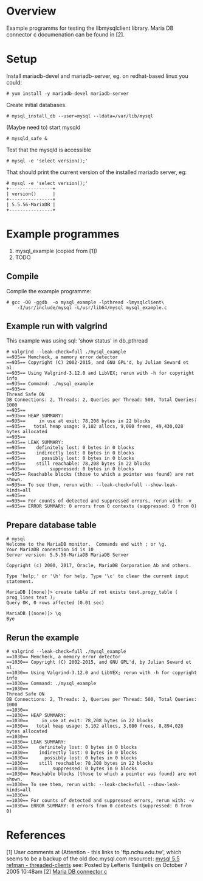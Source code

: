 # Overview

Example programms for testing the libmysqlclient library.
Maria DB connector c documenation can be found in [2].

# Setup

Install mariadb-devel and mariadb-server, eg. on redhat-based linux you could:

    # yum install -y mariadb-devel mariadb-server

Create initial databases.

    # mysql_install_db --user=mysql --ldata=/var/lib/mysql

(Maybe need to) start mysqld

    # mysqld_safe &

Test that the mysqld is accessible

    # mysql -e 'select version();'

That should print the current version of the installed mariadb server, eg:

    # mysql -e 'select version();'
    +----------------+
    | version()      |
    +----------------+
    | 5.5.56-MariaDB |
    +----------------+


# Example programmes

1. mysql_example (copied from [1])
1. TODO

## Compile

Compile the example programme:

    # gcc -O0 -ggdb  -o mysql_example -lpthread -lmysqlclient\
        -I/usr/include/mysql -L/usr/lib64/mysql mysql_example.c

## Example run with valgrind

This example was using sql: 'show status' in db_pthread

    # valgrind --leak-check=full ./mysql_example 
    ==935== Memcheck, a memory error detector
    ==935== Copyright (C) 2002-2015, and GNU GPL'd, by Julian Seward et al.
    ==935== Using Valgrind-3.12.0 and LibVEX; rerun with -h for copyright info
    ==935== Command: ./mysql_example
    ==935== 
    Thread Safe ON
    DB Connections: 2, Threads: 2, Queries per Thread: 500, Total Queries: 1000
    ==935== 
    ==935== HEAP SUMMARY:
    ==935==     in use at exit: 78,208 bytes in 22 blocks
    ==935==   total heap usage: 9,102 allocs, 9,080 frees, 49,430,028 bytes allocated
    ==935== 
    ==935== LEAK SUMMARY:
    ==935==    definitely lost: 0 bytes in 0 blocks
    ==935==    indirectly lost: 0 bytes in 0 blocks
    ==935==      possibly lost: 0 bytes in 0 blocks
    ==935==    still reachable: 78,208 bytes in 22 blocks
    ==935==         suppressed: 0 bytes in 0 blocks
    ==935== Reachable blocks (those to which a pointer was found) are not shown.
    ==935== To see them, rerun with: --leak-check=full --show-leak-kinds=all
    ==935== 
    ==935== For counts of detected and suppressed errors, rerun with: -v
    ==935== ERROR SUMMARY: 0 errors from 0 contexts (suppressed: 0 from 0)

## Prepare database table

    # mysql
    Welcome to the MariaDB monitor.  Commands end with ; or \g.
    Your MariaDB connection id is 10
    Server version: 5.5.56-MariaDB MariaDB Server

    Copyright (c) 2000, 2017, Oracle, MariaDB Corporation Ab and others.

    Type 'help;' or '\h' for help. Type '\c' to clear the current input statement.

    MariaDB [(none)]> create table if not exists test.progy_table ( prog_lines text );
    Query OK, 0 rows affected (0.01 sec)

    MariaDB [(none)]> \q
    Bye

## Rerun the example

    # valgrind --leak-check=full ./mysql_example 
    ==1030== Memcheck, a memory error detector
    ==1030== Copyright (C) 2002-2015, and GNU GPL'd, by Julian Seward et al.
    ==1030== Using Valgrind-3.12.0 and LibVEX; rerun with -h for copyright info
    ==1030== Command: ./mysql_example
    ==1030== 
    Thread Safe ON
    DB Connections: 2, Threads: 2, Queries per Thread: 500, Total Queries: 1000
    ==1030== 
    ==1030== HEAP SUMMARY:
    ==1030==     in use at exit: 78,208 bytes in 22 blocks
    ==1030==   total heap usage: 3,102 allocs, 3,080 frees, 8,894,028 bytes allocated
    ==1030== 
    ==1030== LEAK SUMMARY:
    ==1030==    definitely lost: 0 bytes in 0 blocks
    ==1030==    indirectly lost: 0 bytes in 0 blocks
    ==1030==      possibly lost: 0 bytes in 0 blocks
    ==1030==    still reachable: 78,208 bytes in 22 blocks
    ==1030==         suppressed: 0 bytes in 0 blocks
    ==1030== Reachable blocks (those to which a pointer was found) are not shown.
    ==1030== To see them, rerun with: --leak-check=full --show-leak-kinds=all
    ==1030== 
    ==1030== For counts of detected and suppressed errors, rerun with: -v
    ==1030== ERROR SUMMARY: 0 errors from 0 contexts (suppressed: 0 from 0)


# References

[1] User comments at (Attention - this links to 'ftp.nchu.edu.tw', which seems
    to be a backup of the old doc.mysql.com resource):
   [mysql 5.5 refman - threaded-clients](http://ftp.nchu.edu.tw/MySQL/doc/refman/5.5/en/threaded-clients.html)
    see: Posted by Lefteris Tsintjelis on October 7 2005 10:48am
[2] [Maria DB connector c](https://mariadb.com/kb/en/library/mariadb-connector-c/)


